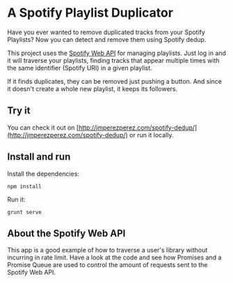 A Spotify Playlist Duplicator
=============================

Have you ever wanted to remove duplicated tracks from your Spotify Playlists?
Now you can detect and remove them using Spotify dedup.

This project uses the [Spotify Web API](https://developer.spotify.com/web-api/) for managing playlists. Just log in and it will traverse your playlists, finding tracks that appear multiple times with the same identifier (Spotify URI) in a given playlist.

If it finds duplicates, they can be removed just pushing a button. And since it doesn't create a whole new playlist, it keeps its followers.

## Try it
You can check it out on [http://jmperezperez.com/spotify-dedup/](http://jmperezperez.com/spotify-dedup/) or run it locally.

## Install and run
Install the dependencies:

    npm install

Run it:

    grunt serve

## About the Spotify Web API

This app is a good example of how to traverse a user's library without incurring in rate limit. Have a look at the code and see how Promises and a Promise Queue are used to control the amount of requests sent to the Spotify Web API.
